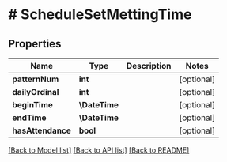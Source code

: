 # # ScheduleSetMettingTime

## Properties

Name | Type | Description | Notes
------------ | ------------- | ------------- | -------------
**patternNum** | **int** |  | [optional]
**dailyOrdinal** | **int** |  | [optional]
**beginTime** | **\DateTime** |  | [optional]
**endTime** | **\DateTime** |  | [optional]
**hasAttendance** | **bool** |  | [optional]

[[Back to Model list]](../../README.md#models) [[Back to API list]](../../README.md#endpoints) [[Back to README]](../../README.md)
